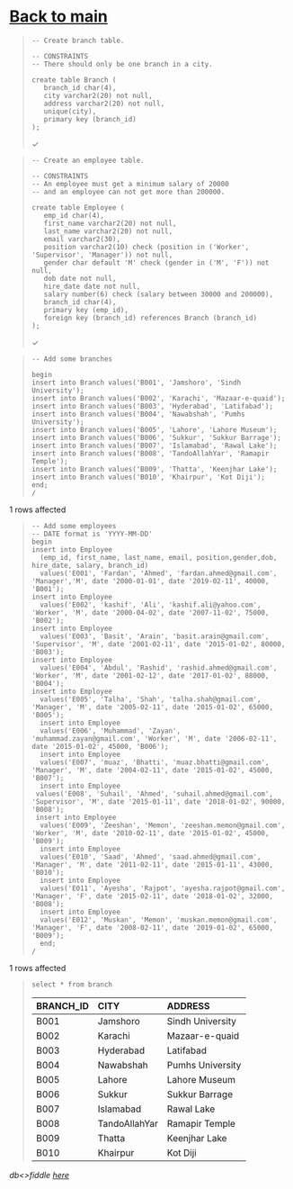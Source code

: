 # [Back to main](https://github.com/glaghari/database-assignement-2019)
<!-- -->
>     -- Create branch table.
>     
>     -- CONSTRAINTS
>     -- There should only be one branch in a city.
>     
>     create table Branch (
>        branch_id char(4),
>        city varchar2(20) not null,
>        address varchar2(20) not null,
>        unique(city),
>        primary key (branch_id)
>     );
> 
> ✓

<!-- -->
>     -- Create an employee table.
>     
>     -- CONSTRAINTS
>     -- An employee must get a minimum salary of 20000
>     -- and an employee can not get more than 200000.
>     
>     create table Employee (
>        emp_id char(4),
>        first_name varchar2(20) not null,
>        last_name varchar2(20) not null,
>        email varchar2(30),
>        position varchar2(10) check (position in ('Worker', 'Supervisor', 'Manager')) not null,
>        gender char default 'M' check (gender in ('M', 'F')) not null,
>        dob date not null,
>        hire_date date not null,
>        salary number(6) check (salary between 30000 and 200000),
>        branch_id char(4),
>        primary key (emp_id),
>        foreign key (branch_id) references Branch (branch_id)
>     );
> 
> ✓

<!-- -->
>     -- Add some branches
>     
>     begin
>     insert into Branch values('B001', 'Jamshoro', 'Sindh University');
>     insert into Branch values('B002', 'Karachi', 'Mazaar-e-quaid');
>     insert into Branch values('B003', 'Hyderabad', 'Latifabad');
>     insert into Branch values('B004', 'Nawabshah', 'Pumhs University');
>     insert into Branch values('B005', 'Lahore', 'Lahore Museum');
>     insert into Branch values('B006', 'Sukkur', 'Sukkur Barrage');
>     insert into Branch values('B007', 'Islamabad', 'Rawal Lake');
>     insert into Branch values('B008', 'TandoAllahYar', 'Ramapir Temple');
>     insert into Branch values('B009', 'Thatta', 'Keenjhar Lake');
>     insert into Branch values('B010', 'Khairpur', 'Kot Diji');
>     end;
>     /
> 
1 rows affected

<!-- -->
>     -- Add some employees
>     -- DATE format is 'YYYY-MM-DD'
>     begin
>     insert into Employee
>       (emp_id, first_name, last_name, email, position,gender,dob, hire_date, salary, branch_id)
>       values('E001', 'Fardan', 'Ahmed', 'fardan.ahmed@gmail.com', 'Manager','M', date '2000-01-01', date '2019-02-11', 40000, 'B001');
>     insert into Employee
>       values('E002', 'kashif', 'Ali', 'kashif.ali@yahoo.com', 'Worker', 'M', date '2000-04-02', date '2007-11-02', 75000, 'B002');
>     insert into Employee
>       values('E003', 'Basit', 'Arain', 'basit.arain@gmail.com', 'Supervisor', 'M', date '2001-02-11', date '2015-01-02', 80000, 'B003');
>     insert into Employee
>       values('E004', 'Abdul', 'Rashid', 'rashid.ahmed@gmail.com', 'Worker', 'M', date '2001-02-12', date '2017-01-02', 88000, 'B004'); 
>     insert into Employee
>       values('E005', 'Talha', 'Shah', 'talha.shah@gmail.com', 'Manager', 'M', date '2005-02-11', date '2015-01-02', 65000, 'B005');
>       insert into Employee
>       values('E006', 'Muhammad', 'Zayan', 'muhammad.zayan@gmail.com', 'Worker', 'M', date '2006-02-11', date '2015-01-02', 45000, 'B006');
>       insert into Employee
>       values('E007', 'muaz', 'Bhatti', 'muaz.bhatti@gmail.com', 'Manager', 'M', date '2004-02-11', date '2015-01-02', 45000, 'B007');
>       insert into Employee
>      values('E008', 'Suhail', 'Ahmed', 'suhail.ahmed@gmail.com', 'Supervisor', 'M', date '2015-01-11', date '2018-01-02', 90000, 'B008');
>      insert into Employee
>       values('E009', 'Zeeshan', 'Memon', 'zeeshan.memon@gmail.com', 'Worker', 'M', date '2010-02-11', date '2015-01-02', 45000, 'B009');
>       insert into Employee
>       values('E010', 'Saad', 'Ahmed', 'saad.ahmed@gmail.com', 'Manager', 'M', date '2011-02-11', date '2015-01-11', 43000, 'B010');
>       insert into Employee
>       values('E011', 'Ayesha', 'Rajpot', 'ayesha.rajpot@gmail.com', 'Manager', 'F', date '2015-02-11', date '2018-01-02', 32000, 'B008');
>       insert into Employee
>       values('E012', 'Muskan', 'Memon', 'muskan.memon@gmail.com', 'Manager', 'F', date '2008-02-11', date '2019-01-02', 65000, 'B009');
>       end;
>     /
> 
1 rows affected

<!-- -->
>     select * from branch
> 
> | BRANCH_ID | CITY          | ADDRESS          |
> | :-------- | :------------ | :--------------- |
> | B001      | Jamshoro      | Sindh University |
> | B002      | Karachi       | Mazaar-e-quaid   |
> | B003      | Hyderabad     | Latifabad        |
> | B004      | Nawabshah     | Pumhs University |
> | B005      | Lahore        | Lahore Museum    |
> | B006      | Sukkur        | Sukkur Barrage   |
> | B007      | Islamabad     | Rawal Lake       |
> | B008      | TandoAllahYar | Ramapir Temple   |
> | B009      | Thatta        | Keenjhar Lake    |
> | B010      | Khairpur      | Kot Diji         |

*db<>fiddle [here](https://dbfiddle.uk/?rdbms=oracle_11.2&fiddle=b4b2a1928b6f414d8e1b8c03a88de755)*

